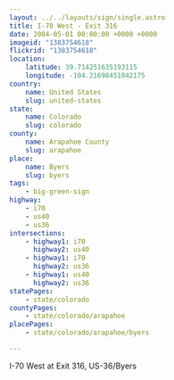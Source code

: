 ```yaml
---
layout: ../../layouts/sign/single.astro
title: I-70 West - Exit 316
date: 2004-05-01 00:00:00 +0000 +0000
imageid: "1383754618"
flickrid: "1383754618"
location:
    latitude: 39.714251635193115
    longitude: -104.21698451042175
country:
    name: United States
    slug: united-states
state:
    name: Colorado
    slug: colorado
county:
    name: Arapahoe County
    slug: arapahoe
place:
    name: Byers
    slug: byers
tags:
    - big-green-sign
highway:
    - i70
    - us40
    - us36
intersections:
    - highway1: i70
      highway2: us40
    - highway1: i70
      highway2: us36
    - highway1: us40
      highway2: us36
statePages:
    - state/colorado
countyPages:
    - state/colorado/arapahoe
placePages:
    - state/colorado/arapahoe/byers

---
```

I-70 West at Exit 316, US-36/Byers
